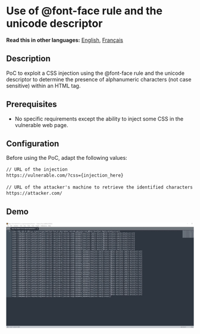 # Use of @font-face rule and the unicode descriptor

__Read this in other languages:__ [English](README.md), [Français](README.fr.md)

## Description

PoC to exploit a CSS injection using the @font-face rule and the unicode descriptor to determine the presence of alphanumeric characters (not case sensitive) within an HTML tag.

## Prerequisites

- No specific requirements except the ability to inject some CSS in the vulnerable web page.

## Configuration

Before using the PoC, adapt the following values:

```
// URL of the injection
https://vulnerable.com/?css={injection_here}

// URL of the attacker's machine to retrieve the identified characters
https://attacker.com/
```

## Demo

![](https://github.com/Sharpforce/PoC-CSS-injection/blob/master/font-face-and-unicode-descriptor/demo/font-face-and-unicode-descriptor.gif)
